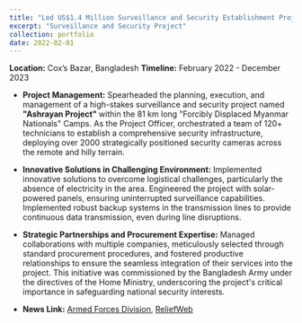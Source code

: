 ```yaml
---
title: "Led US$1.4 Million Surveillance and Security Establishment Project"
excerpt: "Surveillance and Security Project"
collection: portfolio
date: 2022-02-01
---
```


**Location:** Cox’s Bazar, Bangladesh
**Timeline:** February 2022 - December 2023

- **Project Management:** Spearheaded the planning, execution, and management of a high-stakes surveillance and security project named **"Ashrayan Project"** within the 81 km long "Forcibly Displaced Myanmar Nationals" Camps. As the Project Officer, orchestrated a team of 120+ technicians to establish a comprehensive security infrastructure, deploying over 2000 strategically positioned security cameras across the remote and hilly terrain.


- **Innovative Solutions in Challenging Environment:** Implemented innovative solutions to overcome logistical challenges, particularly the absence of electricity in the area. Engineered the project with solar-powered panels, ensuring uninterrupted surveillance capabilities. Implemented robust backup systems in the transmission lines to provide continuous data transmission, even during line disruptions.

- **Strategic Partnerships and Procurement Expertise:** Managed collaborations with multiple companies, meticulously selected through standard procurement procedures, and fostered productive relationships to ensure the seamless integration of their services into the project. This initiative was commissioned by the Bangladesh Army under the directives of the Home Ministry, underscoring the project's critical importance in safeguarding national security interests.

- **News Link:** [Armed Forces Division](https://afd.gov.bd/activities/ashrayan-project), [ReliefWeb](https://reliefweb.int/report/bangladesh/forcibly-displaced-myanmar-nationals-fdmns-cox-s-bazar-bangladesh-health-sector)

